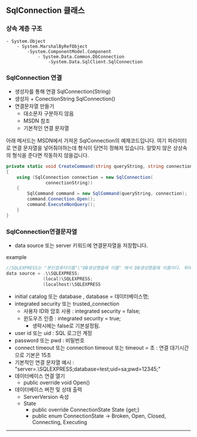 ## SqlConnection 클래스

### 상속 계층 구조
```
- System.Object
    - System.MarshalByRefObject
        -System.ComponentModel.Component
            - System.Data.Common.DbConnection
                -System.Data.SqlClient.SqlConnection
```
### SqlConnection 연결

- 생성자를 통해 연결 SqlConnection(String)
- 생성자 + ConectionString SqlConnection()
- 연결문자열 만들기
    - 대소문자 구분하지 않음
    - MSDN 참조
    - 기본적인 연결 문자열

아래 메서드는 MSDN에서 가져온 SqlConnection의 예제코드입니다. 여기 파라미터로 연결 문자열을 넣어줘야하는데 형식이 당연히 정해져 있습니다. 알맞지 않은 상상속의 형식을 준다면 작동하지 않을겁니다.

```C#
private static void CreateCommand(string queryString, string connectionString)
{
    using (SqlConnection connection = new SqlConnection(
               connectionString))
    {
        SqlCommand command = new SqlCommand(queryString, connection);
        command.Connection.Open();
        command.ExecuteNonQuery();
    }
}
```

### SqlConnection연결문자열

- data source 또는 server 키워드에 연결문자열을 저장합니다.

example
```C#
//SQLEXPRESS는 "본인컴퓨터이름"\"DB생성했을때 이름" 에서 DB생성했을때 이름이다. 위에서 DB생성할때 이름을 SQLEXPRESS 디폴트로 주었던것을 기억해주세요. (local) 안에 아이피 주소를 넣으면 로컬이 아니고 다른컴퓨터에서도 접속이 가능해집니다.
data source = .\\SQLEXPRESS;
              (local)\SQLEXPRESS;
              (localhost)\SQLEXPRESS  
```

- initial catalog 또는 database , database = 데이터베이스명;
- integrated security 또는 trusted_connection
    - 사용자 ID와 암호 사용 : integrated security = false;
    - 윈도우즈 인증 : integrated security = true;
        - 생략시에는 false로 기본설정됨.
- user id 또는 uid : SQL 로그인 계정
- password 또는 pwd : 비밀번호
- connect timeout 또는 connection timeout 또는 timeout = 초 : 연결 대기시간으로 기본은 15초
- 기본적인 연결 문자열 예시 : "server=.\\SQLEXPRESS;database=test;uid=sa;pwd=12345;"
- 데이터베이스 연결 열기
    - public override void Open()
- 데이터베이스 버전 및 상태 출력
    - ServerVersion 속성
    - State
        - public override ConnectionState State {get;}
        - public enum ConnectionState -> Broken, Open, Closed, Connecting, Executing

<hr />
<br />
<br />
<br />
<br />